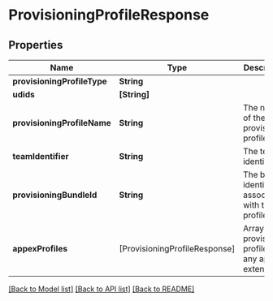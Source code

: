 # ProvisioningProfileResponse

## Properties
Name | Type | Description | Notes
------------ | ------------- | ------------- | -------------
**provisioningProfileType** | **String** |  | 
**udids** | **[String]** |  | [optional] 
**provisioningProfileName** | **String** | The name of the provisioning profile. | [optional] 
**teamIdentifier** | **String** | The team identifier. | [optional] 
**provisioningBundleId** | **String** | The bundle identifier associated with the profile. | [optional] 
**appexProfiles** | [ProvisioningProfileResponse] | Array of provisioning profiles for any app extensions | [optional] 

[[Back to Model list]](../README.md#documentation-for-models) [[Back to API list]](../README.md#documentation-for-api-endpoints) [[Back to README]](../README.md)



